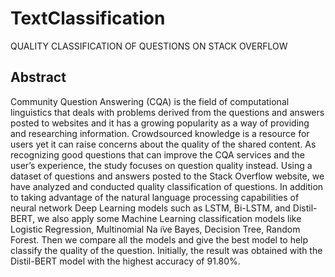 # TextClassification
QUALITY CLASSIFICATION OF QUESTIONS ON STACK OVERFLOW

## Abstract
Community Question Answering (CQA) is the field of computational linguistics that deals with problems derived from the questions and answers posted to websites and it has a growing popularity as a way of providing and researching information. Crowdsourced knowledge is a resource for users yet it can raise concerns about the quality of the shared content. As recognizing good questions that can improve the CQA services and the user’s experience, the study focuses on question quality instead. Using a dataset of questions and answers posted to the Stack Overflow website, we have analyzed and conducted quality classification of questions. In addition to taking advantage of the natural language processing capabilities of neural network Deep Learning models such as LSTM, Bi-LSTM, and Distil-BERT, we also apply some Machine Learning classification models like Logistic Regression, Multinomial Na ̈ıve Bayes, Decision Tree, Random Forest. Then we compare all the models and give the best model to help classify the quality of the question. Initially, the result was obtained with the Distil-BERT model with the highest accuracy of 91.80%.
